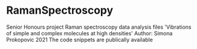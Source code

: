 # RamanSpectroscopy
Senior Honours project Raman spectroscopy data analysis files
'Vibrations of simple and complex molecules at high densities'
Author: Simona Prokopovic 2021 
The code snippets are publically available
